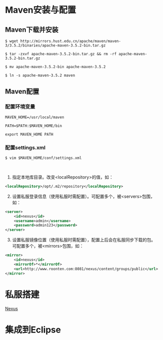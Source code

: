 
# Maven安装与配置

## Maven下载并安装

    $ wget http://mirrors.hust.edu.cn/apache/maven/maven-3/3.5.2/binaries/apache-maven-3.5.2-bin.tar.gz
    
    $ tar -zxvf apache-maven-3.5.2-bin.tar.gz && rm -rf apache-maven-3.5.2-bin.tar.gz
    
    $ mv apache-maven-3.5.2-bin apache-maven-3.5.2
    
    $ ln -s apache-maven-3.5.2 maven

## Maven配置

### 配置环境变量

    MAVEN_HOME=/usr/local/maven
    
    PATH=$PATH:$MAVEN_HOME/bin
    
    export MAVEN_HOME PATH

### 配置settings.xml

    $ vim $MAVEN_HOME/conf/settings.xml
    
1. 指定本地库目录。改变&lt;localRepository&gt;的值，如：

```xml
<localRepository>/opt/.m2/repository</localRepository>
```

2. 设置私服登录信息（使用私服时需配置）。可配置多个，被&lt;servers&gt;包围，如：

```xml
<server>
    <id>nexus</id>
    <username>admin</username>
    <password>admin123</password>
</server>
```

3. 设置私服镜像位置（使用私服时需配置），配置上后会在私服同步下载的包。可配置多个，被&lt;mirrors&gt;包围，如：

```xml
<mirror>
    <id>nexus</id>
    <mirrorOf>*</mirrorOf>
    <url>http://www.roonten.com:8081/nexus/content/groups/public</url>
</mirror>
```

# 私服搭建

[Nexus](https://github.com/aronideal/software-installation-guide/blob/master/guide/Nexus)

# 集成到Eclipse
